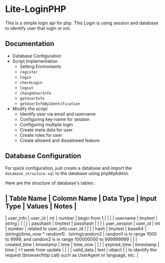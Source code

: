 # Lite-LoginPHP
This is a simple login api for php. This Login is using session and database to identify user that login or not.

## Documentation
- Database Configuration
- Script Implementation
	- Setting Enviroments
	- `register`
	- `login`
	- `checkLogin`
	- `logout`
	- `changeUserInfo`
	- `getUserInfo`
	- `getUserInfoByIdentification`
- Modify the script
	- Identify user via email and username
	- Configuring key-name for session
	- Configuring multiple login
	- Create meta data for user
	- Create roles for user
	- Create allowed and dissalowed feature

## Database Configuration
For quick configuration, just create a database and import the `database_structure.sql` to the database using phpMyAdmin.

Here are the structure of database's tables :

| Table Name   | Colomn Name  | Data Type | Input Type   | Values                                         | Notes                                                                            |
----------------------------------------------------------------------------------------------------------------------------------------------------------------------------------------------
| user_info    | user_id      | int       | number       | begin from 1                                   |                                                                                  |
|              | username     | tinytext  | string       |                                                |                                                                                  |
|              | passhash     | tinytext  | passhash     |                                                |                                                                                  |
| user_session | user_id      | int       | number       | related to user_info.user_id                   |                                                                                  |
|              | hash         | tinytext  | base64       | (string)(time_now * random1) . (string)random2 | random1 is in range 1000 to 9999, and random2 is in range 100000000 to 999999999 |
|              | created_time | timestamp | time         | time_now                                       |                                                                                  |
|              | expired_time | timestamp | time         | +1 week from update                            |                                                                                  |
|              | valid_data   | text      | <json>object |                                                | to identify the request (browser/http call) such as UserAgent or language, etc.  |
